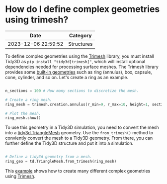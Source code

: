 # How do I define complex geometries using trimesh?

| Date       | Category    |
|------------|-------------|
| 2023-12-06 22:59:52 | Structures |


To define complex geometries using the [Trimesh](https://trimsh.org/index.html) library, you must install Tidy3D as `pip install "tidy3d[trimesh]"`, which will install optional dependencies needed for processing surface meshes. The Trimesh library provides some [built-in geometries](https://trimsh.org/trimesh.creation.html#) such as ring (annulus), box, capsule, cone, cylinder, and so on. Let's create a ring as an example.



```python

n_sections = 100 # How many sections to discretize the mesh.

# Create a ring mesh.
ring_mesh = trimesh.creation.annulus(r_min=9, r_max=10, height=1, sections=n_sections)

# Plot the mesh.
ring_mesh.show()

```



To use this geometry in a Tidy3D simulation, you need to convert the mesh into a [tidy3d.TriangleMesh](https://docs.flexcompute.com/projects/tidy3d/en/latest/api/_autosummary/tidy3d.TriangleMesh.html) geometry. Use the `from_trimesh()` method to conviently convert the mesh to a Tidy3D geometry. From there, you can further define the Tidy3D structure and put it into a simulation.



```python

# Define a tidy3d geometry from a mesh.
ring_geo = td.TriangleMesh.from_trimesh(ring_mesh)

```



This [example](https://www.flexcompute.com/tidy3d/examples/notebooks/CreatingGeometryUsingTrimesh/) shows how to create many different complex geometries using [Trimesh](https://trimsh.org/index.html). 
